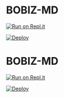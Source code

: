 # BOBIZ-MD

[![Run on Repl.it](https://repl.it/badge/github/quiec/whatsasena)](https://replit.com/@silana-aqua-boy/alihPublic=1)

[![Deploy](https://www.herokucdn.com/deploy/button.svg)](https://heroku.com/deploy?template=https://github.com/silana-aqua-boy/alihPublic)













# BOBIZ-MD

[![Run on Repl.it](https://repl.it/badge/github/quiec/whatsasena)](https://replit.com/@bobizbotmd/BOBIZ-MD?v=1)

[![Deploy](https://www.herokucdn.com/deploy/button.svg)](https://heroku.com/deploy?template=https://github.com/bobizbotmd/BOBIZ-MD)
